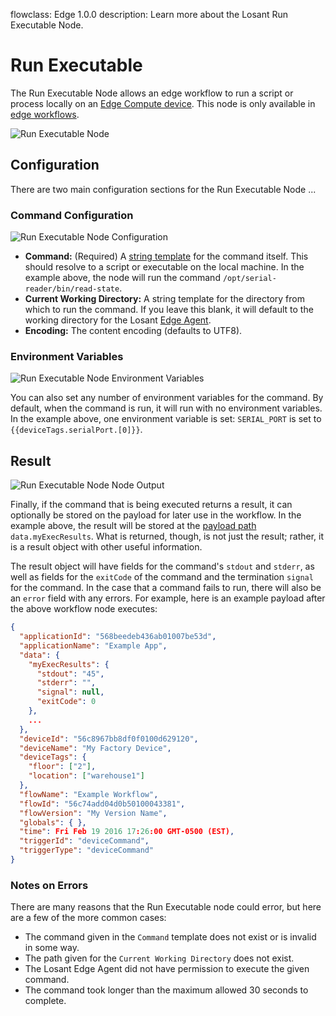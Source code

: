 flowclass: Edge 1.0.0
description: Learn more about the Losant Run Executable Node.

# Run Executable

The Run Executable Node allows an edge workflow to run a script or process locally on an [Edge Compute device](/devices/edge-compute/). This node is only available in [edge workflows](/workflows/edge-workflows/).

![Run Executable Node](/images/workflows/data/run-executable-node.png "Run Executable Node")

## Configuration

There are two main configuration sections for the Run Executable Node ...

### Command Configuration

![Run Executable Node Configuration](/images/workflows/data/run-executable-node-config.png "Run Executable Node Configuration")

*   **Command:** (Required) A [string template](/workflows/accessing-payload-data/#string-templates) for the command itself. This should resolve to a script or executable on the local machine. In the example above, the node will run the command `/opt/serial-reader/bin/read-state`.
*   **Current Working Directory:** A string template for the directory from which to run the command. If you leave this blank, it will default to the working directory for the Losant [Edge Agent](/edge-compute/edge-agent-installation/).
*   **Encoding:** The content encoding (defaults to UTF8).

### Environment Variables

![Run Executable Node Environment Variables](/images/workflows/data/run-executable-node-env-vars.png "Run Executable Node Environment Variables")

You can also set any number of environment variables for the command. By default, when the command is run, it will run with no environment variables. In the example above, one environment variable is set: `SERIAL_PORT` is set to `{{deviceTags.serialPort.[0]}}`.

## Result

![Run Executable Node Node Output](/images/workflows/data/run-executable-node-output.png "Run Executable Node Output")

Finally, if the command that is being executed returns a result, it can optionally be stored on the payload for later use in the workflow. In the example above, the result will be stored at the [payload path](/workflows/accessing-payload-data/#payload-paths) `data.myExecResults`. What is returned, though, is not just the result; rather, it is a result object with other useful information.

The result object will have fields for the command's `stdout` and `stderr`, as well as fields for the `exitCode` of the command and the termination `signal` for the command. In the case that a command fails to run, there will also be an `error` field with any errors. For example, here is an example payload after the above workflow node executes:

```json
{
  "applicationId": "568beedeb436ab01007be53d",
  "applicationName": "Example App",
  "data": {
    "myExecResults": {
      "stdout": "45",
      "stderr": "",
      "signal": null,
      "exitCode": 0
    },
    ...
  },
  "deviceId": "56c8967bb8df0f0100d629120",
  "deviceName": "My Factory Device",
  "deviceTags": {
    "floor": ["2"],
    "location": ["warehouse1"]
  },
  "flowName": "Example Workflow",
  "flowId": "56c74add04d0b50100043381",
  "flowVersion": "My Version Name",
  "globals": { },
  "time": Fri Feb 19 2016 17:26:00 GMT-0500 (EST),
  "triggerId": "deviceCommand",
  "triggerType": "deviceCommand"
}
```

### Notes on Errors

There are many reasons that the Run Executable node could error, but here are a few of the more common cases:

* The command given in the `Command` template does not exist or is invalid in some way.
* The path given for the `Current Working Directory` does not exist.
* The Losant Edge Agent did not have permission to execute the given command.
* The command took longer than the maximum allowed 30 seconds to complete.
